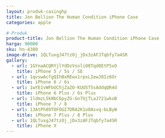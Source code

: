 ```yaml
---
layout: produk-casinghp
title: Jon Bellion The Human Condition iPhone Case
categories: apple

# Produk
product-title: Jon Bellion The Human Condition iPhone Case
harga: 90000
sku: hn-4380
image-drive: 1QLTuxgJ47tzOj_jDx3zAFJTqbfy7a4SR
gallery:
  - url: 1GYnaACQRYjlYdDzVsnli08Tqd0EtP5xO
    title: iPhone 5 / 5s / SE
  - url: 1qvswAcfgQIhBxREwx1rpxLIewJ8Iz6Or
    title: iPhone 6 / 6s
  - url: 1wYE1vWFbUChjZaZO-KUUST5sAddqQR4d
    title: iPhone 6 Plus / 6s Plus
  - url: 1ldmzL5kNbC6pyZG-Gn7UjTLaJ721wkoB
    title: iPhone 7 / 8
  - url: 13AtPh89TOFOGI7DRA2K1oOAsvq-bLByW
    title: iPhone 7 Plus / 8 Plus
  - url: 1QLTuxgJ47tzOj_jDx3zAFJTqbfy7a4SR
    title: iPhone X
---
```

